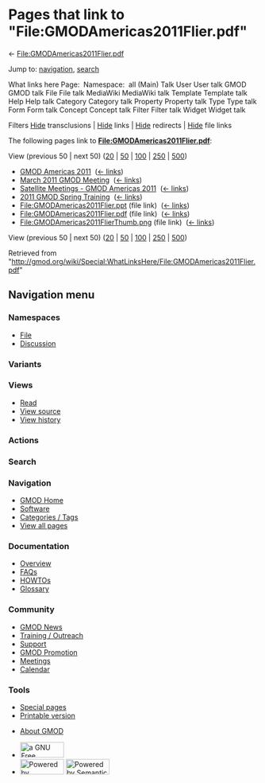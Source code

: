 <div id="mw-page-base" class="noprint">

</div>

<div id="mw-head-base" class="noprint">

</div>

<div id="content" class="mw-body" role="main">

<span id="top"></span>

<div id="mw-js-message" style="display:none;">

</div>



# <span dir="auto">Pages that link to "File:GMODAmericas2011Flier.pdf"</span>

<div id="bodyContent">

<div id="contentSub">

←
[File:GMODAmericas2011Flier.pdf](/wiki/File:GMODAmericas2011Flier.pdf "File:GMODAmericas2011Flier.pdf")

</div>

<div id="jump-to-nav" class="mw-jump">

Jump to: [navigation](#mw-navigation), [search](#p-search)

</div>

<div id="mw-content-text">

What links here Page:  Namespace:  all (Main) Talk User User talk GMOD
GMOD talk File File talk MediaWiki MediaWiki talk Template Template talk
Help Help talk Category Category talk Property Property talk Type Type
talk Form Form talk Concept Concept talk Filter Filter talk Widget
Widget talk

Filters
[Hide](/mediawiki/index.php?title=Special:WhatLinksHere/File:GMODAmericas2011Flier.pdf&hidetrans=1 "Special:WhatLinksHere/File:GMODAmericas2011Flier.pdf")
transclusions \|
[Hide](/mediawiki/index.php?title=Special:WhatLinksHere/File:GMODAmericas2011Flier.pdf&hidelinks=1 "Special:WhatLinksHere/File:GMODAmericas2011Flier.pdf")
links \|
[Hide](/mediawiki/index.php?title=Special:WhatLinksHere/File:GMODAmericas2011Flier.pdf&hideredirs=1 "Special:WhatLinksHere/File:GMODAmericas2011Flier.pdf")
redirects \|
[Hide](/mediawiki/index.php?title=Special:WhatLinksHere/File:GMODAmericas2011Flier.pdf&hideimages=1 "Special:WhatLinksHere/File:GMODAmericas2011Flier.pdf")
file links

The following pages link to
**[File:GMODAmericas2011Flier.pdf](/wiki/File:GMODAmericas2011Flier.pdf "File:GMODAmericas2011Flier.pdf")**:

View (previous 50 \| next 50)
([20](/mediawiki/index.php?title=Special:WhatLinksHere/File:GMODAmericas2011Flier.pdf&limit=20 "Special:WhatLinksHere/File:GMODAmericas2011Flier.pdf")
\|
[50](/mediawiki/index.php?title=Special:WhatLinksHere/File:GMODAmericas2011Flier.pdf&limit=50 "Special:WhatLinksHere/File:GMODAmericas2011Flier.pdf")
\|
[100](/mediawiki/index.php?title=Special:WhatLinksHere/File:GMODAmericas2011Flier.pdf&limit=100 "Special:WhatLinksHere/File:GMODAmericas2011Flier.pdf")
\|
[250](/mediawiki/index.php?title=Special:WhatLinksHere/File:GMODAmericas2011Flier.pdf&limit=250 "Special:WhatLinksHere/File:GMODAmericas2011Flier.pdf")
\|
[500](/mediawiki/index.php?title=Special:WhatLinksHere/File:GMODAmericas2011Flier.pdf&limit=500 "Special:WhatLinksHere/File:GMODAmericas2011Flier.pdf"))

- [GMOD Americas 2011](/wiki/GMOD_Americas_2011 "GMOD Americas 2011") ‎
  <span class="mw-whatlinkshere-tools">([←
  links](/mediawiki/index.php?title=Special:WhatLinksHere&target=GMOD+Americas+2011 "Special:WhatLinksHere"))</span>
- [March 2011 GMOD
  Meeting](/wiki/March_2011_GMOD_Meeting "March 2011 GMOD Meeting") ‎
  <span class="mw-whatlinkshere-tools">([←
  links](/mediawiki/index.php?title=Special:WhatLinksHere&target=March+2011+GMOD+Meeting "Special:WhatLinksHere"))</span>
- [Satellite Meetings - GMOD Americas
  2011](/wiki/Satellite_Meetings_-_GMOD_Americas_2011 "Satellite Meetings - GMOD Americas 2011")
  ‎ <span class="mw-whatlinkshere-tools">([←
  links](/mediawiki/index.php?title=Special:WhatLinksHere&target=Satellite+Meetings+-+GMOD+Americas+2011 "Special:WhatLinksHere"))</span>
- [2011 GMOD Spring
  Training](/wiki/2011_GMOD_Spring_Training "2011 GMOD Spring Training")
  ‎ <span class="mw-whatlinkshere-tools">([←
  links](/mediawiki/index.php?title=Special:WhatLinksHere&target=2011+GMOD+Spring+Training "Special:WhatLinksHere"))</span>
- [File:GMODAmericas2011Flier.ppt](/wiki/File:GMODAmericas2011Flier.ppt "File:GMODAmericas2011Flier.ppt")
  (file link) ‎ <span class="mw-whatlinkshere-tools">([←
  links](/mediawiki/index.php?title=Special:WhatLinksHere&target=File%3AGMODAmericas2011Flier.ppt "Special:WhatLinksHere"))</span>
- [File:GMODAmericas2011Flier.pdf](/wiki/File:GMODAmericas2011Flier.pdf "File:GMODAmericas2011Flier.pdf")
  (file link) ‎ <span class="mw-whatlinkshere-tools">([←
  links](/mediawiki/index.php?title=Special:WhatLinksHere&target=File%3AGMODAmericas2011Flier.pdf "Special:WhatLinksHere"))</span>
- [File:GMODAmericas2011FlierThumb.png](/wiki/File:GMODAmericas2011FlierThumb.png "File:GMODAmericas2011FlierThumb.png")
  (file link) ‎ <span class="mw-whatlinkshere-tools">([←
  links](/mediawiki/index.php?title=Special:WhatLinksHere&target=File%3AGMODAmericas2011FlierThumb.png "Special:WhatLinksHere"))</span>

View (previous 50 \| next 50)
([20](/mediawiki/index.php?title=Special:WhatLinksHere/File:GMODAmericas2011Flier.pdf&limit=20 "Special:WhatLinksHere/File:GMODAmericas2011Flier.pdf")
\|
[50](/mediawiki/index.php?title=Special:WhatLinksHere/File:GMODAmericas2011Flier.pdf&limit=50 "Special:WhatLinksHere/File:GMODAmericas2011Flier.pdf")
\|
[100](/mediawiki/index.php?title=Special:WhatLinksHere/File:GMODAmericas2011Flier.pdf&limit=100 "Special:WhatLinksHere/File:GMODAmericas2011Flier.pdf")
\|
[250](/mediawiki/index.php?title=Special:WhatLinksHere/File:GMODAmericas2011Flier.pdf&limit=250 "Special:WhatLinksHere/File:GMODAmericas2011Flier.pdf")
\|
[500](/mediawiki/index.php?title=Special:WhatLinksHere/File:GMODAmericas2011Flier.pdf&limit=500 "Special:WhatLinksHere/File:GMODAmericas2011Flier.pdf"))

</div>

<div class="printfooter">

Retrieved from
"<http://gmod.org/wiki/Special:WhatLinksHere/File:GMODAmericas2011Flier.pdf>"

</div>

<div id="catlinks" class="catlinks catlinks-allhidden">

</div>

<div class="visualClear">

</div>

</div>

</div>

<div id="mw-navigation">

## Navigation menu

<div id="mw-head">



<div id="left-navigation">

<div id="p-namespaces" class="vectorTabs" role="navigation"
aria-labelledby="p-namespaces-label">

### Namespaces

- <span id="ca-nstab-image"><a href="/wiki/File:GMODAmericas2011Flier.pdf" accesskey="c"
  title="View the file page [c]">File</a></span>
- <span id="ca-talk"><a
  href="/mediawiki/index.php?title=File_talk:GMODAmericas2011Flier.pdf&amp;action=edit&amp;redlink=1"
  accesskey="t"
  title="Discussion about the content page [t]">Discussion</a></span>

</div>

<div id="p-variants" class="vectorMenu emptyPortlet" role="navigation"
aria-labelledby="p-variants-label">

### 

### Variants[](#)

<div class="menu">

</div>

</div>

</div>

<div id="right-navigation">

<div id="p-views" class="vectorTabs" role="navigation"
aria-labelledby="p-views-label">

### Views

- <span id="ca-view">[Read](/wiki/File:GMODAmericas2011Flier.pdf)</span>
- <span id="ca-viewsource"><a
  href="/mediawiki/index.php?title=File:GMODAmericas2011Flier.pdf&amp;action=edit"
  accesskey="e" title="This page is protected.
  You can view its source [e]">View source</a></span>
- <span id="ca-history"><a
  href="/mediawiki/index.php?title=File:GMODAmericas2011Flier.pdf&amp;action=history"
  accesskey="h" title="Past revisions of this page [h]">View history</a></span>

</div>

<div id="p-cactions" class="vectorMenu emptyPortlet" role="navigation"
aria-labelledby="p-cactions-label">

### Actions[](#)

<div class="menu">

</div>

</div>

<div id="p-search" role="search">

### Search

<div id="simpleSearch">

</div>

</div>

</div>

</div>

<div id="mw-panel">

<div id="p-logo" role="banner">

<a href="/wiki/Main_Page"
style="background-image: url(http://gmod.org/images/GMOD-cogs.png);"
title="Visit the main page"></a>

</div>

<div id="p-Navigation" class="portal" role="navigation"
aria-labelledby="p-Navigation-label">

### Navigation

<div class="body">

- <span id="n-GMOD-Home">[GMOD Home](/wiki/Main_Page)</span>
- <span id="n-Software">[Software](/wiki/GMOD_Components)</span>
- <span id="n-Categories-.2F-Tags">[Categories /
  Tags](/wiki/Categories)</span>
- <span id="n-View-all-pages">[View all
  pages](/wiki/Special:AllPages)</span>

</div>

</div>

<div id="p-Documentation" class="portal" role="navigation"
aria-labelledby="p-Documentation-label">

### Documentation

<div class="body">

- <span id="n-Overview">[Overview](/wiki/Overview)</span>
- <span id="n-FAQs">[FAQs](/wiki/Category:FAQ)</span>
- <span id="n-HOWTOs">[HOWTOs](/wiki/Category:HOWTO)</span>
- <span id="n-Glossary">[Glossary](/wiki/Glossary)</span>

</div>

</div>

<div id="p-Community" class="portal" role="navigation"
aria-labelledby="p-Community-label">

### Community

<div class="body">

- <span id="n-GMOD-News">[GMOD News](/wiki/GMOD_News)</span>
- <span id="n-Training-.2F-Outreach">[Training /
  Outreach](/wiki/Training_and_Outreach)</span>
- <span id="n-Support">[Support](/wiki/Support)</span>
- <span id="n-GMOD-Promotion">[GMOD
  Promotion](/wiki/GMOD_Promotion)</span>
- <span id="n-Meetings">[Meetings](/wiki/Meetings)</span>
- <span id="n-Calendar">[Calendar](/wiki/Calendar)</span>

</div>

</div>

<div id="p-tb" class="portal" role="navigation"
aria-labelledby="p-tb-label">

### Tools

<div class="body">

- <span id="t-specialpages"><a href="/wiki/Special:SpecialPages" accesskey="q"
  title="A list of all special pages [q]">Special pages</a></span>
- <span id="t-print"><a
  href="/mediawiki/index.php?title=Special:WhatLinksHere/File:GMODAmericas2011Flier.pdf&amp;printable=yes"
  rel="alternate" accesskey="p"
  title="Printable version of this page [p]">Printable version</a></span>

</div>

</div>

</div>

</div>

<div id="footer" role="contentinfo">

- <span id="footer-places-about">[About
  GMOD](/wiki/GMOD:About "GMOD:About")</span>

<!-- -->

- <span id="footer-copyrightico">[<img src="http://www.gnu.org/graphics/gfdl-logo-small.png" width="88"
  height="31" alt="a GNU Free Documentation License" />](http://www.gnu.org/licenses/fdl-1.3.html)</span>
- <span id="footer-poweredbyico">[<img src="/mediawiki/skins/common/images/poweredby_mediawiki_88x31.png"
  width="88" height="31" alt="Powered by MediaWiki" />](//www.mediawiki.org/)
  [<img
  src="/mediawiki/extensions/SemanticMediaWiki/includes/../resources/images/smw_button.png"
  width="88" height="31" alt="Powered by Semantic MediaWiki" />](https://www.semantic-mediawiki.org/wiki/Semantic_MediaWiki)</span>

<div style="clear:both">

</div>

</div>
